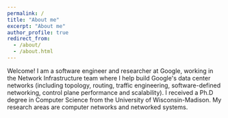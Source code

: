 ```yaml
---
permalink: /
title: "About me"
excerpt: "About me"
author_profile: true
redirect_from: 
  - /about/
  - /about.html
---
```


Welcome! I am a software engineer and researcher at Google, working in the Network Infrastructure team where I help build Google's data center networks (including topology, routing, traffic engineering, software-defined networking, control plane performance and scalability). I received a Ph.D degree in Computer Science from the University of Wisconsin-Madison. My research areas are computer networks and networked systems. 
